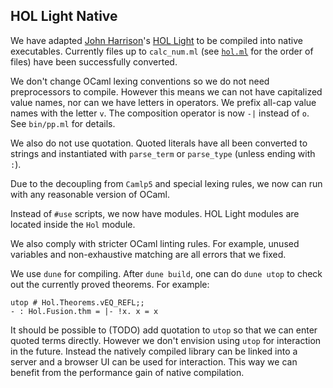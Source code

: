 ## HOL Light Native

We have adapted [John Harrison](http://www.cl.cam.ac.uk/~jrh13/)'s [HOL Light](https://github.com/jrh13/hol-light) to
be compiled into native executables. Currently files up to ```calc_num.ml``` (see [```hol.ml```](https://github.com/jrh13/hol-light/blob/6a2d07bf531330c6e8afdf65431ea992a744f085/hol.ml#L145) for the order
of files) have been successfully converted.

We don't change OCaml lexing conventions so we do not need preprocessors to compile. However this means we can not have capitalized value names, nor can we have letters in operators.
We prefix all-cap value names with the letter ```v```. The composition operator is now ```-|``` instead of ```o```. See ```bin/pp.ml``` for details.

We also do not use quotation. Quoted literals have all been converted to strings and instantiated with ```parse_term``` or ```parse_type``` (unless ending with ```:```).

Due to the decoupling from ```Camlp5``` and special lexing rules, we now can run with any reasonable version of OCaml.

Instead of ```#use``` scripts, we now have modules. HOL Light modules are located inside the ```Hol``` module.

We also comply with stricter OCaml linting rules. For example, unused variables and non-exhaustive matching are all errors that we fixed.

We use ```dune``` for compiling. After ```dune build```, one can do ```dune utop``` to check out the currently proved theorems. For example:

```
utop # Hol.Theorems.vEQ_REFL;;
- : Hol.Fusion.thm = |- !x. x = x
```

It should be possible to (TODO) add quotation to ```utop``` so that we can enter quoted terms directly. However we don't envision using ```utop``` for interaction in the future. Instead
the natively compiled library can be linked into a server and a browser UI can be used for interaction. This way we can benefit from the performance gain of native compilation.

